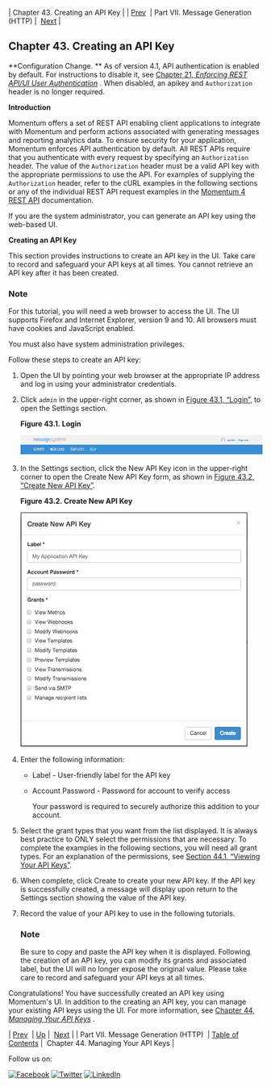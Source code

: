 | Chapter 43. Creating an API Key |
| [Prev](p.http_rest.php)  | Part VII. Message Generation (HTTP) |  [Next](web-ui.apikeys.php) |

## Chapter 43. Creating an API Key

**Configuration Change. ** As of version 4.1, API authentication is enabled by default. For instructions to disable it, see [Chapter 21, *Enforcing REST API/UI User Authentication*](auth.php "Chapter 21. Enforcing REST API/UI User Authentication") . When disabled, an apikey and `Authorization` header is no longer required.

**Introduction**

Momentum offers a set of REST API enabling client applications to integrate with Momentum and perform actions associated with generating messages and reporting analytics data. To ensure security for your application, Momentum enforces API authentication by default. All REST APIs require that you authenticate with every request by specifying an `Authorization` header. The value of the `Authorization` header must be a valid API key with the appropriate permissions to use the API. For examples of supplying the `Authorization` header, refer to the cURL examples in the following sections or any of the individual REST API request examples in the [Momentum 4 REST API](https://support.messagesystems.com/docs/web-rest/v1_index.html) documentation.

If you are the system administrator, you can generate an API key using the web-based UI.

**Creating an API Key** 

This section provides instructions to create an API key in the UI. Take care to record and safeguard your API keys at all times. You cannot retrieve an API key after it has been created.

### Note

For this tutorial, you will need a web browser to access the UI. The UI supports Firefox and Internet Explorer, version 9 and 10. All browsers must have cookies and JavaScript enabled.

You must also have system administration privileges.

Follow these steps to create an API key:

1.  Open the UI by pointing your web browser at the appropriate IP address and log in using your administrator credentials.

2.  Click *`admin`* in the upper-right corner, as shown in [Figure 43.1, “Login”](create_apikey.php#figure_admin_icon "Figure 43.1. Login"), to open the Settings section.

    <a name="figure_admin_icon"></a>

    **Figure 43.1. Login**

    ![Login](images/username_icon.png)

3.  In the Settings section, click the New API Key icon in the upper-right corner to open the Create New API Key form, as shown in [Figure 43.2, “Create New API Key”](create_apikey.php#figure_create_api_key "Figure 43.2. Create New API Key").

    <a name="figure_create_api_key"></a>

    **Figure 43.2. Create New API Key**

    ![Create New API Key](images/create_apikey.png)

4.  Enter the following information:

    *   Label - User-friendly label for the API key

    *   Account Password - Password for account to verify access

        Your password is required to securely authorize this addition to your account.

5.  Select the grant types that you want from the list displayed. It is always best practice to ONLY select the permissions that are necessary. To complete the examples in the following sections, you will need all grant types. For an explanation of the permissions, see [Section 44.1, “Viewing Your API Keys”](web-ui.apikeys.php#web-ui.apikeys.viewing "44.1. Viewing Your API Keys").

6.  When complete, click Create to create your new API key. If the API key is successfully created, a message will display upon return to the Settings section showing the value of the API key.

7.  Record the value of your API key to use in the following tutorials.

    ### Note

    Be sure to copy and paste the API key when it is displayed. Following the creation of an API key, you can modify its grants and associated label, but the UI will no longer expose the original value. Please take care to record and safeguard your API keys at all times.

Congratulations! You have successfully created an API key using Momentum's UI. In addition to the creating an API key, you can manage your existing API keys using the UI. For more information, see [Chapter 44, *Managing Your API Keys*](web-ui.apikeys.php "Chapter 44. Managing Your API Keys") .

| [Prev](p.http_rest.php)  | [Up](p.http_rest.php) |  [Next](web-ui.apikeys.php) |
| Part VII. Message Generation (HTTP)  | [Table of Contents](index.php) |  Chapter 44. Managing Your API Keys |

Follow us on:

[![Facebook](https://support.messagesystems.com/images/icon-facebook.png)](http://www.facebook.com/messagesystems) [![Twitter](https://support.messagesystems.com/images/icon-twitter.png)](http://twitter.com/#!/MessageSystems) [![LinkedIn](https://support.messagesystems.com/images/icon-linkedin.png)](http://www.linkedin.com/company/message-systems)